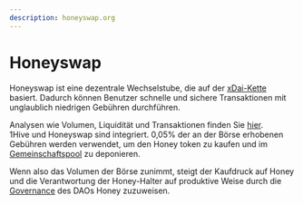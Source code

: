 ```yaml
---
description: honeyswap.org
---
```


# Honeyswap

Honeyswap ist eine dezentrale Wechselstube, die auf der [xDai-Kette](https://www.xdaichain.com/) basiert. Dadurch können Benutzer schnelle und sichere Transaktionen mit unglaublich niedrigen Gebühren durchführen.

Analysen wie Volumen, Liquidität und Transaktionen finden Sie [hier](https://info.honeyswap.org/).  
1Hive und Honeyswap sind integriert. 0,05% der an der Börse erhobenen Gebühren werden verwendet, um den Honey token zu kaufen und im [Gemeinschaftspool](../honey/#wirtschaftsueberblick) zu deponieren.  
  
Wenn also das Volumen der Börse zunimmt, steigt der Kaufdruck auf Honey und die Verantwortung der Honey-Halter auf produktive Weise durch die [Governance](../honey/participation.md) des DAOs Honey zuzuweisen.


